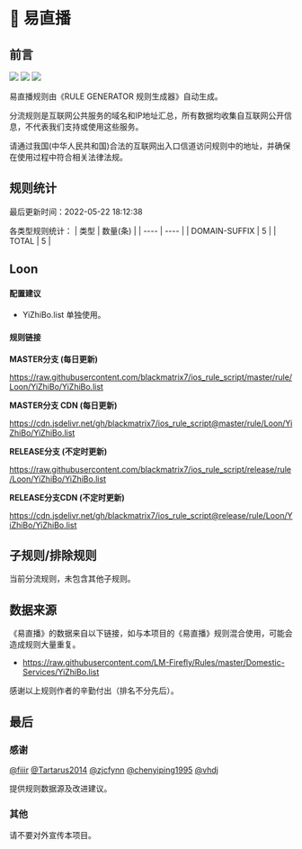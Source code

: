 # 🧸 易直播

## 前言

![](https://shields.io/badge/-移除重复规则-ff69b4) ![](https://shields.io/badge/-DOMAIN与DOMAIN--SUFFIX合并-green) ![](https://shields.io/badge/-IP--CIDR(6)合并-blueviolet) 

易直播规则由《RULE GENERATOR 规则生成器》自动生成。

分流规则是互联网公共服务的域名和IP地址汇总，所有数据均收集自互联网公开信息，不代表我们支持或使用这些服务。

请通过我国(中华人民共和国)合法的互联网出入口信道访问规则中的地址，并确保在使用过程中符合相关法律法规。

## 规则统计

最后更新时间：2022-05-22 18:12:38

各类型规则统计：
| 类型 | 数量(条)  | 
| ---- | ----  |
| DOMAIN-SUFFIX | 5  | 
| TOTAL | 5  | 


## Loon 

#### 配置建议
- YiZhiBo.list 单独使用。

#### 规则链接
**MASTER分支 (每日更新)**

https://raw.githubusercontent.com/blackmatrix7/ios_rule_script/master/rule/Loon/YiZhiBo/YiZhiBo.list

**MASTER分支 CDN (每日更新)**

https://cdn.jsdelivr.net/gh/blackmatrix7/ios_rule_script@master/rule/Loon/YiZhiBo/YiZhiBo.list

**RELEASE分支 (不定时更新)**

https://raw.githubusercontent.com/blackmatrix7/ios_rule_script/release/rule/Loon/YiZhiBo/YiZhiBo.list

**RELEASE分支CDN (不定时更新)**

https://cdn.jsdelivr.net/gh/blackmatrix7/ios_rule_script@release/rule/Loon/YiZhiBo/YiZhiBo.list

## 子规则/排除规则


当前分流规则，未包含其他子规则。

## 数据来源

《易直播》的数据来自以下链接，如与本项目的《易直播》规则混合使用，可能会造成规则大量重复。

- https://raw.githubusercontent.com/LM-Firefly/Rules/master/Domestic-Services/YiZhiBo.list


感谢以上规则作者的辛勤付出（排名不分先后）。

## 最后

### 感谢

[@fiiir](https://github.com/fiiir) [@Tartarus2014](https://github.com/Tartarus2014) [@zjcfynn](https://github.com/zjcfynn) [@chenyiping1995](https://github.com/chenyiping1995) [@vhdj](https://github.com/vhdj)

提供规则数据源及改进建议。

### 其他

请不要对外宣传本项目。